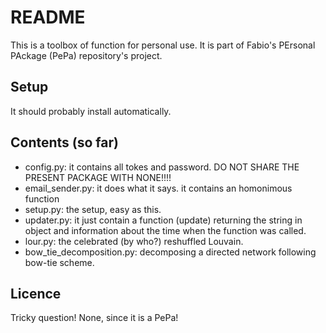 # README

This is a toolbox of function for personal use.
It is part of Fabio's PErsonal PAckage (PePa) repository's project.

## Setup
It should probably install automatically.


## Contents (so far)

* config.py: it contains all tokes and password. DO NOT SHARE THE PRESENT PACKAGE WITH NONE!!!!
* email_sender.py: it does what it says. it contains an homonimous function
* setup.py: the setup, easy as this.
* updater.py: it just contain a function (update) returning the string in object and information about the time when the function was called. 
* lour.py: the celebrated (by who?) reshuffled Louvain. 
* bow_tie_decomposition.py: decomposing a directed network following bow-tie scheme.

## Licence

Tricky question! None, since it is a PePa!

